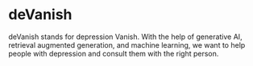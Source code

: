 # deVanish
deVanish stands for depression Vanish. With the help of generative AI, retrieval augmented generation, and machine learning, we want to help people with depression and consult them with the right person.
